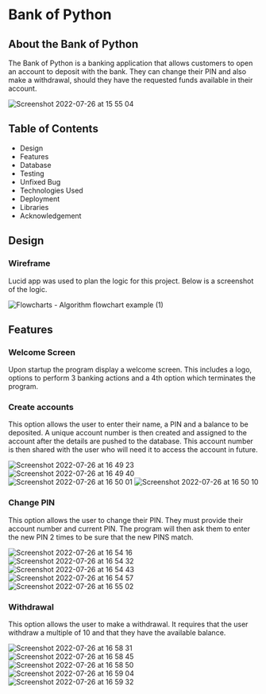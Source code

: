
# Bank of Python

## About the Bank of Python

The Bank of Python is a banking application that allows customers to open an account to deposit with the bank. They can change their PIN and also make a withdrawal, should they have the requested funds available in their account.

![Screenshot 2022-07-26 at 15 55 04](https://user-images.githubusercontent.com/98256205/181040933-0c0e34be-bd76-49ca-babb-fce91cbe972b.png)

## Table of Contents
* Design
* Features
* Database
* Testing
* Unfixed Bug
* Technologies Used
* Deployment
* Libraries
* Acknowledgement

## Design
### Wireframe
Lucid app was used to plan the logic for this project. Below is a screenshot of the logic.

![Flowcharts - Algorithm flowchart example (1)](https://user-images.githubusercontent.com/98256205/181049018-40b20bf3-34fe-4d77-b31f-7bf2a5a76c16.jpeg)

## Features
### Welcome Screen

Upon startup the program display a welcome screen. This includes a logo, options to perform 3 banking actions and a 4th option which terminates the program.

### Create accounts

This option allows the user to enter their name, a PIN and a balance to be deposited. A unique account number is then created and assigned to the account after the details are pushed to the database. This account number is then shared with the user who will need it to access the account in future. 

![Screenshot 2022-07-26 at 16 49 23](https://user-images.githubusercontent.com/98256205/181052281-b8c54d8c-aa45-45a3-b493-25fd37c6b819.png)
![Screenshot 2022-07-26 at 16 49 40](https://user-images.githubusercontent.com/98256205/181052316-43ebbeee-2899-484a-9a5e-6b593ccf8d2d.png)
![Screenshot 2022-07-26 at 16 50 01](https://user-images.githubusercontent.com/98256205/181052370-4bdadb93-0323-4b4d-9434-c4158859982c.png)
![Screenshot 2022-07-26 at 16 50 10](https://user-images.githubusercontent.com/98256205/181052382-3182bb60-ea70-4a74-ab27-87a69aff3f46.png)

### Change PIN

This option allows the user to change their PIN. They must provide their account number and current PIN. The program will then ask them to enter the new PIN 2 times to be sure that the new PINS match.

![Screenshot 2022-07-26 at 16 54 16](https://user-images.githubusercontent.com/98256205/181053476-51ec6521-130e-43ed-a4be-1a9d68f533a5.png)
![Screenshot 2022-07-26 at 16 54 32](https://user-images.githubusercontent.com/98256205/181053496-ff5d3d59-9059-4302-9a1c-5006e44dad66.png)
![Screenshot 2022-07-26 at 16 54 43](https://user-images.githubusercontent.com/98256205/181053509-b46a1d8a-5510-4f9f-bdbf-bc1f60f77777.png)
![Screenshot 2022-07-26 at 16 54 57](https://user-images.githubusercontent.com/98256205/181053522-893c86f9-ea9b-416e-a430-206797783d78.png)
![Screenshot 2022-07-26 at 16 55 02](https://user-images.githubusercontent.com/98256205/181053538-edc6e27d-660e-4d8c-a3d9-69c17a338299.png)

### Withdrawal

This option allows the user to make a withdrawal. It requires that the user withdraw a multiple of 10 and that they have the available balance.

![Screenshot 2022-07-26 at 16 58 31](https://user-images.githubusercontent.com/98256205/181054311-bf78437a-5f1a-4879-bc09-110498d33a45.png)
![Screenshot 2022-07-26 at 16 58 45](https://user-images.githubusercontent.com/98256205/181054350-8baefb94-2f70-44c8-a0bd-86e9bb4ff627.png)
![Screenshot 2022-07-26 at 16 58 50](https://user-images.githubusercontent.com/98256205/181054372-8ba20d19-3aa8-45fb-a9ea-87db91aaab53.png)
![Screenshot 2022-07-26 at 16 59 04](https://user-images.githubusercontent.com/98256205/181054389-c0c6d492-f519-4639-ba29-7f74002b5f12.png)
![Screenshot 2022-07-26 at 16 59 32](https://user-images.githubusercontent.com/98256205/181054405-d2040615-65e8-448a-8272-13e61afbf91e.png)

